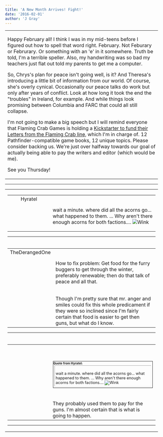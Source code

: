 ```yaml
---
title: 'A New Month Arrives! Fight!'
date: '2016-02-01'
author: 'J Gray'
---
```


<div>
<!-- Main content here -->
<table border="0" class="post"><tbody><tr><td>
   
   <div class="post_body">
       <p>Happy February all! I think I was in my mid-teens before I figured out how to spell that word right. February. Not Feburary or Februrary. Or something with an 'e' in it somewhere. Truth be told, I'm a terrible speller. Also, my handwriting was so bad my teachers just flat out told my parents to get me a computer.</p><p>So, Chrys's plan for peace isn't going well, is it? And Theresa's introducing a little bit of information from our world. Of course, she's overly cynical. Occasionally our peace talks do work but only after years of conflict. Look at how long it took the end the "troubles" in Ireland, for example. And while things look promising between Columbia and FARC that could all still collapse. </p><p>I'm not going to make a big speech but I will remind everyone that Flaming Crab Games is holding a <a href="https://www.kickstarter.com/projects/1456806822/letters-from-the-flaming-crab-2016-for-the-pathfin" target="_blank">Kickstarter to fund their Letters from the Flaming Crab line,</a> which I'm in charge of. 12 Pathfinder-compatible game books, 12 unique topics. Please consider backing us. We're just over halfway towards our goal of actually being able to pay the writers and editor (which would be me).</p><p>See you Thursday!</p>
   </div>
   </td></tr>
   </tbody></table><hr><table style="width:100%; border:0;" class="comment_table"><tbody><tr><td width="100%"><a name=""> </a><div style="width:100%;" class="comment"><table border="0" width="100%"><tbody><tr><td align="center" valign="top" width="125">
<span class="comment_title"><center>Hyratel<br></center><a name="2308">&nbsp;</a></span><br>
<center><img src="https://www.gravatar.com/avatar.php?gravatar_id=8ca7e0ae70a12449ef21779741df5857&amp;default=http%3A%2F%2Fmysteriesofthearcana.com%2Ftemplates%2Fmain%2Fimages%2Favatar.gif&amp;size=80&amp;rating=g" border="0" alt=""></center>
</td>
<td valign="top">


<p class="comment_text"> </p><p class="comment_text"><br> wait a minute. where did all the acorns go... what happened to them. ... Why aren't there enough acorns for both factions.... <img src="/smilies/wink1.gif" alt="Wink" border="0"><br></p>
 

</td></tr></tbody></table>
<hr></div></td></tr><tr><td width="100%"><a name=""> </a><div style="width:100%;" class="comment"><table border="0" width="100%"><tbody><tr><td align="center" valign="top" width="125">
<span class="comment_title"><center>TheDerangedOne<br></center><a name="2310">&nbsp;</a></span><br>
<center><img src="https://www.gravatar.com/avatar.php?gravatar_id=ec485dab6df0975a539ef4e654772b1c&amp;default=http%3A%2F%2Fmysteriesofthearcana.com%2Ftemplates%2Fmain%2Fimages%2Favatar.gif&amp;size=80&amp;rating=g" border="0" alt=""></center>
</td>
<td valign="top">


<p class="comment_text"> </p><p class="comment_text"><br> How to fix problem: Get food for the furry buggers to get through the winter, preferably renewable; then do that talk of peace and all that.</p><div><br></div><div>Though I'm pretty sure that mr. anger and smiles could fix this whole predicament if they were so inclined since I'm fairly certain that food is easier to get then guns, but what do I know.</div>
 

</td></tr></tbody></table>
<hr></div></td></tr><tr><td width="100%"><a name=""> </a><div style="width:100%;" class="comment"><table border="0" width="100%"><tbody><tr><td align="center" valign="top" width="125">
<span class="comment_title"><center><br></center><a name="2311">&nbsp;</a></span><br>
<center><img src="/image.php?type=ava&amp;i=spacer.gif" border="0" alt=""></center>
</td>
<td valign="top">


<p class="comment_text"> </p><p class="comment_text"><br> </p><div class="quote-outer" style="margin:1px; width:auto; border:1px solid;"><span style="font-size:10px; font-weight:bold;">Quote from Hyratel:</span><div class="quote" style="margin:4px; margin-top:1px; padding:3px; width:auto; font-size:80%; border:1px inset;">
<br> wait a minute. where did all the acorns go... what happened to them. ... Why aren't there enough acorns for both factions.... <img src="/smilies/wink1.gif" alt="Wink" border="0"><br></div></div>
 <br><br>They probably used them to pay for the guns. I'm almost certain that is what is going to happen. <br>
 

</td></tr></tbody></table>
<hr></div></td></tr></tbody></table>
<!-- End main content -->
              </div>
